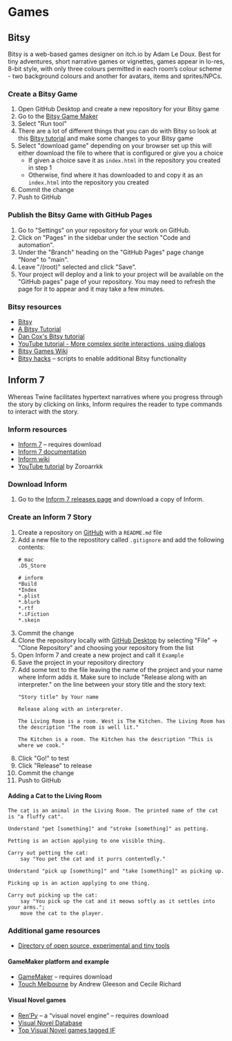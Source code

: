 # Games

## Bitsy

Bitsy is a web-based games designer on itch.io by Adam Le Doux. Best for tiny adventures, short narrative games or vignettes, games appear in lo-res, 8-bit style, with only three colours permitted in each room’s colour scheme - two background colours and another for avatars, items and sprites/NPCs. 

### Create a Bitsy Game

1. Open GitHub Desktop and create a new repository for your Bitsy game
2. Go to the [Bitsy Game Maker](https://ledoux.itch.io/bitsy)
3. Select "Run tool"
4. There are a lot of different things that you can do with Bitsy so look at this [Bitsy tutorial](https://www.shimmerwitch.space/bitsyTutorial.html) and make some changes to your Bitsy game
5. Select "download game" depending on your browser set up this will either download the file to where that is configured or give you a choice
   - If given a choice save it as `index.html` in the repository you created in step 1
   - Otherwise, find where it has downloaded to and copy it as an `index.html` into the repository you created
6. Commit the change
7. Push to GitHub

### Publish the Bitsy Game with GitHub Pages

1. Go to "Settings" on your repository for your work on GitHub.
2. Click on "Pages" in the sidebar under the section "Code and automation".
3. Under the "Branch" heading on the "GitHub Pages" page change "None" to "main".
4. Leave "/(root)" selected and click "Save".
5. Your project will deploy and a link to your project will be available on the "GitHub pages" page of your repository. You may need to refresh the page for it to appear and it may take a few minutes.

### Bitsy resources

- [Bitsy](https://ledoux.itch.io/bitsy)
- [A Bitsy Tutorial](https://www.shimmerwitch.space/bitsyTutorial)
- [Dan Cox's Bitsy tutorial](https://videlais.com/2018/04/06/bitsy-4-tutorial-videos/)
- [YouTube tutorial - More complex sprite interactions, using dialogs](https://www.youtube.com/watch?app=desktop&v=pbz1hWEJelc)
- [Bitsy Games Wiki](https://bitsy.fandom.com/wiki/Bitsy_Wiki)
- [Bitsy hacks]( https://github.com/seleb/bitsy-hacks) – scripts to enable additional Bitsy functionality


## Inform 7

Whereas Twine facilitates hypertext narratives where you progress through the story by clicking on links, Inform requires the reader to type commands to interact with the story.

### Inform resources

- [Inform 7](https://ganelson.github.io/inform-website/) – requires download
- [Inform 7 documentation](https://intfiction.org/t/inform-7-documentation-and-resources/3311)
- [Inform wiki](https://www.ifwiki.org/Inform_7)
- [YouTube tutorial](https://www.youtube.com/watch?v=bTdoFHTxQRI&list=PLIbbXV3eCGNq8pZ2BK58V4gPyYSji19HE) by Zoroarrkk


### Download Inform

1. Go to the [Inform 7 releases page](https://github.com/ganelson/inform/releases) and download a copy of Inform.

### Create an Inform 7 Story

1. Create a repository on [GitHub](https://github.com/) with a `README.md` file
2. Add a new file to the repostitory called `.gitignore` and add the following contents:
   ```
   # mac
   .DS_Store

   # inform
   *Build
   *Index
   *.plist
   *.blurb
   *.rtf
   *.iFiction
   *.skein
   ```
3. Commit the change
4. Clone the repository locally with [GitHub Desktop](https://desktop.github.com/) by selecting "File" -> "Clone Repository" and choosing your repository from the list
5. Open Inform 7 and create a new project and call it `Example`
6. Save the project in your repository directory
7. Add some text to the file leaving the name of the project and your name where Inform adds it. Make sure to include "Release along with an interpreter." on the line between your story title and the story text:
   ```
   "Story title" by Your name

   Release along with an interpreter.

   The Living Room is a room. West is The Kitchen. The Living Room has the description "The room is well lit."

   The Kitchen is a room. The Kitchen has the description "This is where we cook."
   ```
8. Click "Go!" to test
9. Click "Release" to release
10. Commit the change
11. Push to GitHub

#### Adding a Cat to the Living Room

```
The cat is an animal in the Living Room. The printed name of the cat is "a fluffy cat".

Understand "pet [something]" and "stroke [something]" as petting.

Petting is an action applying to one visible thing.

Carry out petting the cat:
    say "You pet the cat and it purrs contentedly."

Understand "pick up [something]" and "take [something]" as picking up.

Picking up is an action applying to one thing.

Carry out picking up the cat:
    say "You pick up the cat and it meows softly as it settles into your arms.";
    move the cat to the player.
```

### Additional game resources

- [Directory of open source, experimental and tiny tools](https://tinytools.directory/) 

#### GameMaker platform and example
- [GameMaker](https://gamemaker.io/en) – requires download
- [Touch Melbourne](https://gleeson.itch.io/touchmelbourne) by Andrew Gleeson and Cecile Richard

#### Visual Novel games
- [Ren’Py](https://www.renpy.org/) – a “visual novel engine” – requires download
- [Visual Novel Database](https://vndb.org/v?q=&ch=&f=05N18fwRen_7Py-N18a5h741N18Ng01N18gwcomplete-&s=n2w) 
- [Top Visual Novel games tagged IF](https://itch.io/games/tag-interactive-fiction/tag-renpy)

